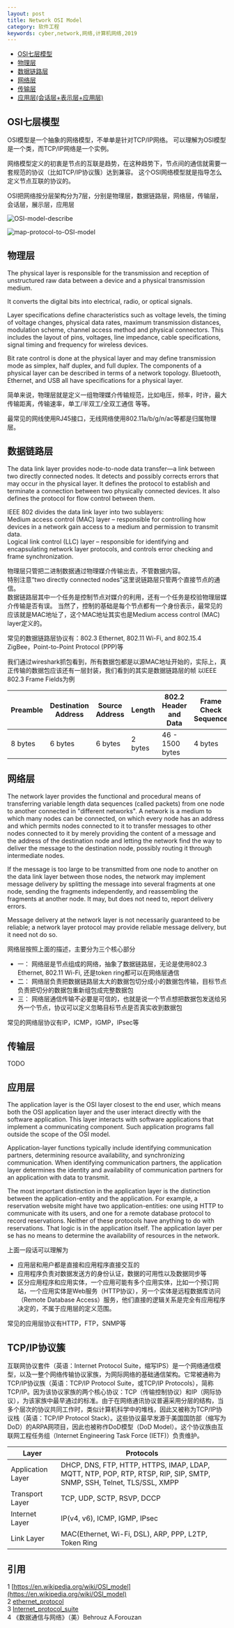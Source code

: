 ```yaml
---
layout: post
title: Network OSI Model
category: 软件工程
keywords: cyber,network,网络,计算机网络,2019
---
```


+ [OSI七层模型](http://www.hackerspirit.org/2019/08/06/Network-OSI-Model.html)
+ [物理层](http://www.hackerspirit.org/2019/08/06/Network-OSI-Layer1.html)
+ [数据链路层](http://www.hackerspirit.org/2019/08/06/Network-OSI-Layer2.html)
+ [网络层](http://www.hackerspirit.org/2019/08/06/Network-OSI-Layer3.html)
+ [传输层](http://www.hackerspirit.org/2019/08/06/Network-OSI-Layer4.html)
+ [应用层(会话层+表示层+应用层)](http://www.hackerspirit.org/2019/08/06/Network-OSI-Layer567.html)

## OSI七层模型
OSI模型是一个抽象的网络模型，不单单是针对TCP/IP网络。
可以理解为OSI模型是一个类，而TCP/IP网络是一个实例。

网络模型定义的初衷是节点的互联是趋势，在这种趋势下，节点间的通信就需要一套规范的协议（比如TCP/IP协议簇）达到兼容。
这个OSI网络模型就是指导怎么定义节点互联的协议的。

OSI把网络按分层架构分为7层，分别是物理层，数据链路层，网络层，传输层，会话层，展示层，应用层

![OSI-model-describe](http://www.hackerspirit.org/assets/img/OSI-model-describe.png)

![map-protocol-to-OSI-model](http://www.hackerspirit.org/assets/img/map-protocol-to-OSI-model.png)

## 物理层
The physical layer is responsible for the transmission and reception of unstructured raw data between a device and a physical transmission medium. 

It converts the digital bits into electrical, radio, or optical signals. 

Layer specifications define characteristics such as voltage levels, the timing of voltage changes, physical data rates, maximum transmission distances, modulation scheme, channel access method and physical connectors. This includes the layout of pins, voltages, line impedance, cable specifications, signal timing and frequency for wireless devices. 

Bit rate control is done at the physical layer and may define transmission mode as simplex, half duplex, and full duplex. The components of a physical layer can be described in terms of a network topology. Bluetooth, Ethernet, and USB all have specifications for a physical layer.

简单来说，物理层就是定义一组物理媒介传输规范，比如电压，频率，时许，最大传输距离，传输速率，单工/半双工/全双工通信 等等。

最常见的网线使用RJ45接口，无线网络使用802.11a/b/g/n/ac等都是归属物理层。

## 数据链路层
The data link layer provides node-to-node data transfer—a link between two directly connected nodes. It detects and possibly corrects errors that may occur in the physical layer. It defines the protocol to establish and terminate a connection between two physically connected devices. It also defines the protocol for flow control between them.

IEEE 802 divides the data link layer into two sublayers:<br>
Medium access control (MAC) layer – responsible for controlling how devices in a network gain access to a medium and permission to transmit data.<br>
Logical link control (LLC) layer – responsible for identifying and encapsulating network layer protocols, and controls error checking and frame synchronization.

物理层只管把二进制数据通过物理媒介传输出去，不管数据内容。<br>
特别注意“two directly connected nodes”这里说链路层只管两个直接节点的通信。<br>
数据链路层其中一个任务是控制节点对媒介的利用，还有一个任务是校验物理层媒介传输是否有误。
当然了，控制的基础是每个节点都有一个身份表示，最常见的应该就是MAC地址了，这个MAC地址其实也是Medium access control (MAC) layer定义的。

常见的数据链路层协议有：802.3 Ethernet, 802.11 Wi-Fi, and 802.15.4 ZigBee，Point-to-Point Protocol (PPP)等

我们通过wireshark抓包看到，所有数据包都是以源MAC地址开始的，实际上，真正传输的数据包应该还有一层封装，我们看到的其实是数据链路层的帧
以IEEE 802.3 Frame Fields为例

|Preamble|Destination Address|Source Address|Length|802.2 Header and Data|Frame Check Sequence|
|-|-|-|-|-|-|
|8 bytes|6 bytes|6 bytes|2 bytes|46 - 1500 bytes|4 bytes|

## 网络层
The network layer provides the functional and procedural means of transferring variable length data sequences (called packets) from one node to another connected in "different networks". A network is a medium to which many nodes can be connected, on which every node has an address and which permits nodes connected to it to transfer messages to other nodes connected to it by merely providing the content of a message and the address of the destination node and letting the network find the way to deliver the message to the destination node, possibly routing it through intermediate nodes. 

If the message is too large to be transmitted from one node to another on the data link layer between those nodes, the network may implement message delivery by splitting the message into several fragments at one node, sending the fragments independently, and reassembling the fragments at another node. It may, but does not need to, report delivery errors.

Message delivery at the network layer is not necessarily guaranteed to be reliable; a network layer protocol may provide reliable message delivery, but it need not do so.

网络层按照上面的描述，主要分为三个核心部分
+ 一： 网络层是节点组成的网络，抽象了数据链路层，无论是使用802.3 Ethernet, 802.11 Wi-Fi, 还是token ring都可以在网络层通信
+ 二： 网络层负责把数据链路层太大的数据包切分成小的数据包传输，目标节点负责把切分的数据包重新组包成完整数据包
+ 三： 网络层通信传输不必要是可信的，也就是说一个节点想把数据包发送给另外一个节点，协议可以定义忽略目标节点是否真实收到数据包

常见的网络层协议有IP，ICMP，IGMP，IPsec等

## 传输层
TODO

## 应用层
The application layer is the OSI layer closest to the end user, which means both the OSI application layer and the user interact directly with the software application. This layer interacts with software applications that implement a communicating component. Such application programs fall outside the scope of the OSI model. 

Application-layer functions typically include identifying communication partners, determining resource availability, and synchronizing communication. When identifying communication partners, the application layer determines the identity and availability of communication partners for an application with data to transmit. 

The most important distinction in the application layer is the distinction between the application-entity and the application. For example, a reservation website might have two application-entities: one using HTTP to communicate with its users, and one for a remote database protocol to record reservations. Neither of these protocols have anything to do with reservations. That logic is in the application itself. The application layer per se has no means to determine the availability of resources in the network.

上面一段话可以理解为
+ 应用层和用户都是直接和应用程序直接交互的
+ 应用程序负责对数据发送方的身份认证，数据的可用性以及数据同步等
+ 区分应用程序和应用实体，一个应用可能有多个应用实体，比如一个预订网站，一个应用实体是Web服务（HTTP协议），另一个实体是远程数据库访问（Remote Database Access）服务，他们直接的逻辑关系是完全有应用程序决定的，不属于应用层的定义范围。

常见的应用层协议有HTTP，FTP，SNMP等

## TCP/IP协议簇
互联网协议套件（英语：Internet Protocol Suite，缩写IPS）是一个网络通信模型，以及一整个网络传输协议家族，为网际网络的基础通信架构。它常被通称为TCP/IP协议族（英语：TCP/IP Protocol Suite，或TCP/IP Protocols），简称TCP/IP。因为该协议家族的两个核心协议：TCP（传输控制协议）和IP（网际协议），为该家族中最早通过的标准。由于在网络通讯协议普遍采用分层的结构，当多个层次的协议共同工作时，类似计算机科学中的堆栈，因此又被称为TCP/IP协议栈（英语：TCP/IP Protocol Stack）。这些协议最早发源于美国国防部（缩写为DoD）的ARPA网项目，因此也被称作DoD模型（DoD Model）。这个协议族由互联网工程任务组（Internet Engineering Task Force (IETF)）负责维护。

|Layer|Protocols|
|-|-|
|Application Layer|DHCP, DNS, FTP, HTTP, HTTPS, IMAP, LDAP, MQTT, NTP, POP, RTP, RTSP, RIP, SIP, SMTP, SNMP, SSH, Telnet, TLS/SSL, XMPP|
|Transport Layer|TCP, UDP, SCTP, RSVP, DCCP|
|Internet Layer|IP(v4, v6), ICMP, IGMP, IPsec|
|Link Layer|MAC(Ethernet, Wi-Fi, DSL), ARP, PPP, L2TP, Token Ring|


## 引用
1 [https://en.wikipedia.org/wiki/OSI_model](https://en.wikipedia.org/wiki/OSI_model) <br>
2 [ethernet_protocol](http://teachweb.milin.cc/datacommunicatie/tcp_osi_model/data_link_layer/ethernet_protocol.htm) <br>
3 [Internet_protocol_suite](https://en.wikipedia.org/wiki/Internet_protocol_suite) <br>
4 《数据通信与网络》（美）Behrouz A.Forouzan <br>
